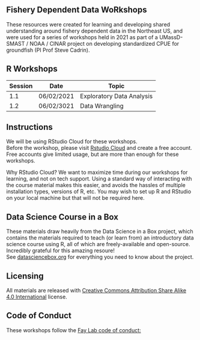 ## Fishery Dependent Data WoRkshops

These resources were created for learning and developing shared understanding around fishery dependent data in the Northeast US, and were used for a series of workshops held in 2021 as part of a UMassD-SMAST / NOAA / CINAR project on developing standardized CPUE for groundfish (PI Prof Steve Cadrin).  

## R Workshops

Session | Date | Topic
--------|------|------
1.1 | 06/02/2021 | Exploratory Data Analysis
1.2 | 06/02/3021 | Data Wrangling


## Instructions

We will be using RStudio Cloud for these workshops.  
Before the workshop, please visit [Rstudio Cloud](https://rstudio.cloud) and create a free account.  
Free accounts give limited usage, but are more than enough for these workshops.  

Why RStudio Cloud? We want to maximize time during our workshops for learning, and not on tech support. Using a standard way of interacting with the course material makes this easier, and avoids the hassles of multiple installation types, versions of R, etc. You may wish to set up R and RStudio on your local machine but that will not be required here.  


## Data Science Course in a Box

These materials draw heavily from the Data Science in a Box project, which contains the materials required to teach (or learn from) an introductory data science course using R, all of which are freely-available and open-source.
Incredibly grateful for this amazing resoure!  
See [datasciencebox.org](https://datasciencebox.org/) for everything you need to know about the project.  

## Licensing

All materials are released with [Creative Commons Attribution Share Alike 4.0 International](LICENSE.md) license.

## Code of Conduct

These workshops follow the [Fay Lab code of conduct:](https://thefaylab.github.io/lab-manual/code)

